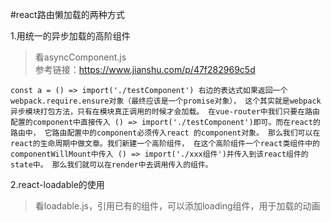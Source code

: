 #react路由懒加载的两种方式

1.用统一的异步加载的高阶组件
> 看asyncComponent.js  
> 参考链接：https://www.jianshu.com/p/47f282969c5d  

`
const a = () => import('./testComponent')
右边的表达式如果返回一个webpack.require.ensure对象（最终应该是一个promise对象），
这个其实就是webpack异步模块打包方法，只有在模块真正调用的时候才会加载。
在vue-router中我们只要在路由配置的component中直接传入
() => import('./testComponent')即可。而在react的路由中，
它路由配置中的component必须传入react 的component对象。
那么我们可以在react的生命周期中做文章。我们新建一个高阶组件，
在这个高阶组件一个react类组件中的componentWillMount中传入
() => import('./xxx组件')并传入到该react组件的state中。
那么我们就可以在render中去调用传入的组件。
`

2.react-loadable的使用
> 看loadable.js，引用已有的组件，可以添加loading组件，用于加载的动画